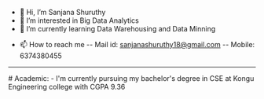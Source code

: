 - 👋 Hi, I’m Sanjana Shuruthy 
- 👀 I’m interested in Big Data Analytics
- 🌱 I’m currently learning Data Warehousing and Data Minning 
<!-- - 💞️ I’m looking to collaborate on-->
- 📫 How to reach me 
    -- Mail id: <a href=" mailto:sanjanashuruthy18@gmail.com">sanjanashuruthy18@gmail.com</a>
    -- Mobile: 6374380455
<hr>
# Academic:
    - I'm currently pursuing my bachelor's degree in CSE at Kongu Engineering college with CGPA 9.36

<!---
Sanju-18/Sanju-18 is a ✨ special ✨ repository because its `README.md` (this file) appears on your GitHub profile.
You can click the Preview link to take a look at your changes.
--->
